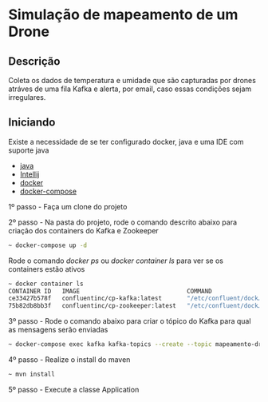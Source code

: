 # Simulação de mapeamento de um Drone

## Descrição
<p>
Coleta os dados de temperatura e umidade que são capturadas por drones atráves de uma fila Kafka e alerta, por email, caso essas condições sejam irregulares.
</p>

## Iniciando
<p>Existe a necessidade de se ter configurado docker, java e uma IDE com suporte java</p>

- [java](https://www.java.com/pt-BR/download/ie_manual.jsp?locale=pt_BR)
- [Intellij](https://www.jetbrains.com/pt-br/idea/)
- [docker](https://docs.docker.com/engine/install/)
- [docker-compose](https://docs.docker.com/compose/install/)


<p>1º passo - Faça um clone do projeto</p>
<p>2º passo - Na pasta do projeto, rode o comando descrito abaixo para criação dos containers do Kafka e Zookeeper</p>

```bash
~ docker-compose up -d
```
<p>Rode o comando <i>docker ps</i> ou <i>docker container ls</i> para ver se os containers estão ativos</p>

```bash
~ docker container ls
CONTAINER ID   IMAGE                              COMMAND                  CREATED       STATUS       PORTS                          NAMES
ce33427b578f   confluentinc/cp-kafka:latest       "/etc/confluent/dock…"   4 hours ago   Up 4 hours   0.0.0.0:9092->9092/tcp         kafka-producer-front-system_kafka_1
75b82db8bb3f   confluentinc/cp-zookeeper:latest   "/etc/confluent/dock…"   4 hours ago   Up 4 hours   2181/tcp, 2888/tcp, 3888/tcp   kafka-producer-front-system_zookeeper_1
```
<p>3º passo - Rode o comando abaixo para criar o tópico do Kafka para qual as mensagens serão enviadas</p>

```bash
~ docker-compose exec kafka kafka-topics --create --topic mapeamento-drone --partitions 1 --replication-factor 1 --if-not-exists --zookeeper zookeeper:2181 
```

<p>4º passo - Realize o install do maven</p>

```bash
~ mvn install
```

<p>5º passo - Execute a classe Application</p>  
